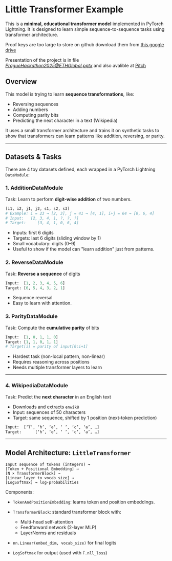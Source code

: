 # Little Transformer Example

This is a **minimal, educational transformer model** implemented in PyTorch Lightning. It is designed to learn simple sequence-to-sequence tasks using transformer architecture.


Proof keys are too large to store on github download them from [this google drive](https://drive.google.com/drive/folders/1hM5NMIlcBYmYgpe5m1P0l9pX8LHl0XnQ?usp=sharing)

Presentation of the project is in file *PragueHackathon2025@ETHGlobal.pptx* and also avalible at [Pitch](https://pitch.com/v/prague-hackathon-2025-ethglobal-vmvuwv)

## Overview

This model is trying to learn **sequence transformations**, like:

* Reversing sequences
* Adding numbers
* Computing parity bits
* Predicting the next character in a text (Wikipedia)

It uses a small transformer architecture and trains it on synthetic tasks to show that transformers can learn patterns like addition, reversing, or parity.

---

## Datasets & Tasks

There are 4 toy datasets defined, each wrapped in a PyTorch Lightning `DataModule`:

### 1. **AdditionDataModule**

Task: Learn to perform **digit-wise addition** of two numbers.

```python
[i1, i2, j1, j2, s1, s2, s3]
# Example: i = 23 → [2, 3], j = 41 → [4, 1], i+j = 64 → [0, 6, 4]
# Input:   [2, 3, 4, 1, ?, ?, ?]
# Target:     [3, 4, 1, 0, 6, 4]
```

* Inputs: first 6 digits
* Targets: last 6 digits (sliding window by 1)
* Small vocabulary: digits (0–9)
* Useful to show if the model can "learn addition" just from patterns.


### 2. **ReverseDataModule**

Task: **Reverse a sequence** of digits

```python
Input:  [1, 2, 3, 4, 5, 6]
Target: [6, 5, 4, 3, 2, 1]
```

* Sequence reversal
* Easy to learn with attention.

### 3. **ParityDataModule**

Task: Compute the **cumulative parity** of bits

```python
Input:  [1, 0, 1, 1, 0]
Target: [1, 1, 0, 1, 1]
# Target[i] = parity of input[0:i+1]
```

* Hardest task (non-local pattern, non-linear)
* Requires reasoning across positions
* Needs multiple transformer layers to learn

---

### 4. **WikipediaDataModule**

Task: Predict the **next character** in an English text

* Downloads and extracts `enwik8`
* Input: sequences of 50 characters
* Target: same sequence, shifted by 1 position (next-token prediction)

```python
Input:  [‘T’, ‘h’, ‘e’, ‘ ’, ‘c’, ‘a’, …]
Target:      [‘h’, ‘e’, ‘ ’, ‘c’, ‘a’, …]
```

---

## Model Architecture: `LittleTransformer`

```text
Input sequence of tokens (integers) →
[Token + Positional Embedding] →
[N × TransformerBlock] →
[Linear layer to vocab size] →
[LogSoftmax] → log-probabilities
```

Components:

* `TokenAndPositionEmbedding`: learns token and position embeddings.
* `TransformerBlock`: standard transformer block with:

  * Multi-head self-attention
  * Feedforward network (2-layer MLP)
  * LayerNorms and residuals
* `nn.Linear(embed_dim, vocab_size)` for final logits
* `LogSoftmax` for output (used with `F.nll_loss`)
